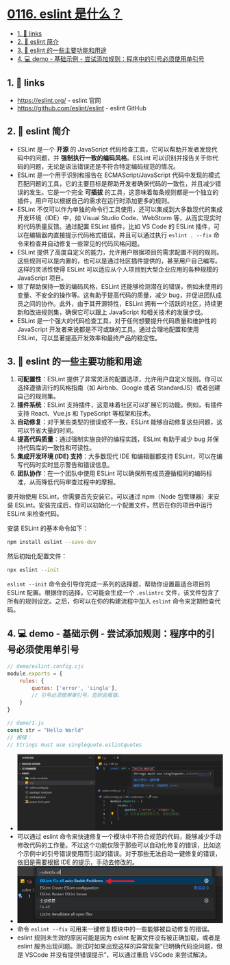 # [0116. eslint 是什么？](https://github.com/Tdahuyou/TNotes.html-css-js/tree/main/notes/0116.%20eslint%20%E6%98%AF%E4%BB%80%E4%B9%88%EF%BC%9F)

<!-- region:toc -->
- [1. 🔗 links](#1--links)
- [2. 📒 eslint 简介](#2--eslint-简介)
- [3. 📒 eslint 的一些主要功能和用途](#3--eslint-的一些主要功能和用途)
- [4. 💻 demo - 基础示例 - 尝试添加规则：程序中的引号必须使用单引号](#4--demo---基础示例---尝试添加规则程序中的引号必须使用单引号)
<!-- endregion:toc -->

## 1. 🔗 links

- https://eslint.org/ - eslint 官网
- https://github.com/eslint/eslint - eslint GitHub

## 2. 📒 eslint 简介

- ESLint 是一个 **开源** 的 JavaScript 代码检查工具，它可以帮助开发者发现代码中的问题，并 **强制执行一致的编码风格**。ESLint 可以识别并报告关于你代码的问题，无论是语法错误还是不符合特定编码规范的情况。
- ESLint 是一个用于识别和报告在 ECMAScript/JavaScript 代码中发现的模式匹配问题的工具，它的主要目标是帮助开发者确保代码的一致性，并且减少错误的发生。它是一个完全 **可插拔** 的工具，这意味着每条规则都是一个独立的插件，用户可以根据自己的需求在运行时添加更多的规则。
- ESLint 不仅可以作为单独的命令行工具使用，还可以集成到大多数现代的集成开发环境（IDE）中，如 Visual Studio Code、WebStorm 等，从而实现实时的代码质量反馈。通过配置 ESLint 插件，比如 VS Code 的 ESLint 插件，可以在编辑器内直接提示代码格式错误，并且可以通过执行 `eslint . --fix` 命令来检查并自动修复一些常见的代码风格问题。
- ESLint 提供了高度自定义的能力，允许用户根据项目的需求配置不同的规则。这些规则可以是内置的，也可以是通过社区插件提供的，甚至用户自己编写。这样的灵活性使得 ESLint 可以适应从个人项目到大型企业应用的各种规模的 JavaScript 项目。
- 除了帮助保持一致的编码风格，ESLint 还能够检测潜在的错误，例如未使用的变量、不安全的操作等。这有助于提高代码的质量，减少 bug，并促进团队成员之间的协作。此外，由于其开源特性，ESLint 拥有一个活跃的社区，持续更新和改进规则集，确保它可以跟上 JavaScript 和相关技术的发展步伐。
- ESLint 是一个强大的代码检查工具，对于任何想要提升代码质量和维护性的 JavaScript 开发者来说都是不可或缺的工具。通过合理地配置和使用 ESLint，可以显著提高开发效率和最终产品的稳定性。

## 3. 📒 eslint 的一些主要功能和用途

1. **可配置性**：ESLint 提供了非常灵活的配置选项，允许用户自定义规则。你可以选择遵循流行的风格指南（如 Airbnb、Google 或者 StandardJS）或者创建自己的规则集。
2. **插件系统**：ESLint 支持插件，这意味着社区可以扩展它的功能。例如，有插件支持 React、Vue.js 和 TypeScript 等框架和技术。
3. **自动修复**：对于某些类型的错误或不一致，ESLint 能够自动修复这些问题，这可以节省大量的时间。
4. **提高代码质量**：通过强制实施良好的编程实践，ESLint 有助于减少 bug 并保持代码库的一致性和可读性。
5. **集成开发环境 (IDE) 支持**：大多数现代 IDE 和编辑器都支持 ESLint，可以在编写代码时实时显示警告和错误信息。
6. **团队协作**：在一个团队中使用 ESLint 可以确保所有成员遵循相同的编码标准，从而降低代码审查过程中的摩擦。

要开始使用 ESLint，你需要首先安装它。可以通过 npm（Node 包管理器）来安装 ESLint。安装完成后，你可以初始化一个配置文件，然后在你的项目中运行 ESLint 来检查代码。

安装 ESLint 的基本命令如下：

```bash
npm install eslint --save-dev
```

然后初始化配置文件：

```bash
npx eslint --init
```

`eslint --init` 命令会引导你完成一系列的选择题，帮助你设置最适合项目的 ESLint 配置。根据你的选择，它可能会生成一个 `.eslintrc` 文件，该文件包含了所有的规则设定。之后，你可以在你的构建流程中加入 `eslint` 命令来定期检查代码。


## 4. 💻 demo - 基础示例 - 尝试添加规则：程序中的引号必须使用单引号

```js
// demo/eslint.config.cjs
module.exports = {
    rules: {
        quotes: ['error', 'single'],
        // 引号必须使用单引号，否则会报错。
    }
}
```

```js
// demo/1.js
const str = "Hello World"
// 报错：
// Strings must use singlequote.eslintquotes
```

- ![](assets/2024-09-29-10-29-42.png)
- 可以通过 eslint 命令来快速修复一个模块中不符合规范的代码，能够减少手动修改代码的工作量。不过这个功能仅限于那些可以自动化修复的错误，比如这个示例中的引号错误使用而引起的错误。对于那些无法自动一键修复的错误，依旧是需要根据 IDE 的提示，手动去修改的。
- ![](assets/2024-09-29-10-32-20.png)
- 命令 `eslint --fix` 可用来一键修复模块中的一些能够被自动修复的错误。
- eslint 规则未生效的原因可能是因为 eslint 配置文件没有被正确加载，或者是 eslint 服务出现问题。测试时如果出现这样的异常现象“已明确代码没问题，但是 VSCode 并没有提供错误提示”，可以通过重启 VSCode 来尝试解决。


